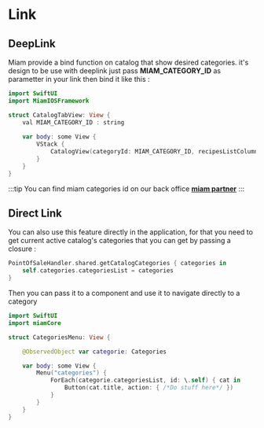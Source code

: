 # Link


## DeepLink
Miam provide a bind function on catalog that show desired categories.
it's design to be use with deeplink just pass **MIAM_CATEGORY_ID** as parametter in your link then bind it like this : 

```swift
import SwiftUI
import MiamIOSFramework

struct CatalogTabView: View {
    val MIAM_CATEGORY_ID : string
    
    var body: some View {
        VStack {
            CatalogView(categoryId: MIAM_CATEGORY_ID, recipesListColumns: "Some title") 
        }
    }
}

```

:::tip
You can find miam categories id on our back office    <a target="https://partners.miam.tech/" href='https://partners.miam.tech/'> **miam partner**</a> 
:::

## Direct Link

You can also use this feature directly in the application, for that you need 
to get current active catalog's categories that you can get by passing a closure :

```swift
PointOfSaleHandler.shared.getCatalogCategories { categories in
    self.categories.categoriesList = categories
}
```

Then you can pass it to a component and use it to navigate directly to a category

```swift
import SwiftUI
import miamCore

struct CategoriesMenu: View {

    @ObservedObject var categorie: Categories

    var body: some View {
        Menu("categories") {
            ForEach(categorie.categoriesList, id: \.self) { cat in
                Button(cat.title, action: { /*Do stuff here*/ })
            }
        }
    }
}

```